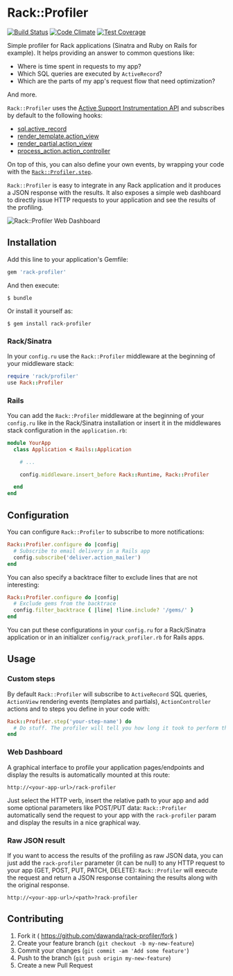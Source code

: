 # Rack::Profiler

[![Build Status](https://travis-ci.org/dawanda/rack-profiler.svg)](https://travis-ci.org/dawanda/rack-profiler) [![Code Climate](https://codeclimate.com/github/dawanda/rack-profiler/badges/gpa.svg)](https://codeclimate.com/github/dawanda/rack-profiler) [![Test Coverage](https://codeclimate.com/github/dawanda/rack-profiler/badges/coverage.svg)](https://codeclimate.com/github/dawanda/rack-profiler)

Simple profiler for Rack applications (Sinatra and Ruby on Rails for example).
It helps providing an answer to common questions like:

  - Where is time spent in requests to my app?
  - Which SQL queries are executed by `ActiveRecord`?
  - Which are the parts of my app's request flow that need optimization?

And more.

`Rack::Profiler` uses the [Active Support Instrumentation
API](http://guides.rubyonrails.org/active_support_instrumentation.html) and
subscribes by default to the following hooks:

  * [sql.active_record](http://guides.rubyonrails.org/active_support_instrumentation.html#sql-active-record)
  * [render_template.action_view](http://guides.rubyonrails.org/active_support_instrumentation.html#render_template.action_view)
  * [render_partial.action_view](http://guides.rubyonrails.org/active_support_instrumentation.html#render_partial.action_view)
  * [process_action.action_controller](http://guides.rubyonrails.org/active_support_instrumentation.html#process_action.action_controller)

On top of this, you can also define your own events, by wrapping your code with
the [`Rack::Profiler.step`](#custom-steps).

`Rack::Profiler` is easy to integrate in any Rack application and it produces a
JSON response with the results. It also exposes a simple web dashboard to directly
issue HTTP requests to your application and see the results of the profiling.

![Rack::Profiler Web Dashboard](http://i.imgur.com/tcUSYle.png?1)

## Installation

Add this line to your application's Gemfile:

```ruby
gem 'rack-profiler'
```

And then execute:

    $ bundle

Or install it yourself as:

    $ gem install rack-profiler

### Rack/Sinatra

In your `config.ru` use the `Rack::Profiler` middleware at the beginning of your
middleware stack:

```ruby
require 'rack/profiler'
use Rack::Profiler
```

### Rails

You can add the `Rack::Profiler` middleware at the beginning of your `config.ru`
like in the Rack/Sinatra installation or insert it in the middlewares stack configuration
in the `application.rb`:

```ruby
module YourApp
  class Application < Rails::Application

    # ...

    config.middleware.insert_before Rack::Runtime, Rack::Profiler

  end
end
```

## Configuration

You can configure `Rack::Profiler` to subscribe to more notifications:

```ruby
Rack::Profiler.configure do |config|
  # Subscribe to email delivery in a Rails app
  config.subscribe('deliver.action_mailer')
end
```

You can also specify a backtrace filter to exclude lines that are not
interesting:

```ruby
Rack::Profiler.configure do |config|
  # Exclude gems from the backtrace
  config.filter_backtrace { |line| !line.include? '/gems/' }
end
```

You can put these configurations in your `config.ru` for a Rack/Sinatra application
or in an initializer `config/rack_profiler.rb` for Rails apps.

## Usage

### Custom steps

By default `Rack::Profiler` will subscribe to `ActiveRecord` SQL queries,
`ActionView` rendering events (templates and partials), `ActionController`
actions and to steps you define in your code with:

```ruby
Rack::Profiler.step('your-step-name') do
  # Do stuff. The profiler will tell you how long it took to perform this step
end
```

### Web Dashboard

A graphical interface to profile your application pages/endpoints and display the
results is automatically mounted at this route:

    http://<your-app-url>/rack-profiler

Just select the HTTP verb, insert the relative path to your app and add some
optional parameters like POST/PUT data: `Rack::Profiler` automatically send
the request to your app with the `rack-profiler` param and display the
results in a nice graphical way.


### Raw JSON result

If you want to access the results of the profiling as raw JSON data, you can just
add the `rack-profiler` parameter (it can be null) to any HTTP request
to your app (GET, POST, PUT, PATCH, DELETE): `Rack::Profiler` will execute the
request and return a JSON response containing the results along with the
original response.

    http://<your-app-url>/<path>?rack-profiler

## Contributing

1. Fork it ( https://github.com/dawanda/rack-profiler/fork )
2. Create your feature branch (`git checkout -b my-new-feature`)
3. Commit your changes (`git commit -am 'Add some feature'`)
4. Push to the branch (`git push origin my-new-feature`)
5. Create a new Pull Request
